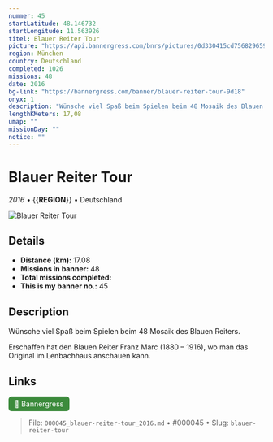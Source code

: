 ```yaml
---
nummer: 45
startLatitude: 48.146732
startLongitude: 11.563926
titel: Blauer Reiter Tour
picture: "https://api.bannergress.com/bnrs/pictures/0d330415cd7568296591257b578f2bff"
region: München
country: Deutschland
completed: 1026
missions: 48
date: 2016
bg-link: "https://bannergress.com/banner/blauer-reiter-tour-9d18"
onyx: 1
description: "Wünsche viel Spaß beim Spielen beim 48 Mosaik des Blauen Reiters. \n\nErschaffen hat den Blauen Reiter Franz Marc (1880 – 1916), wo man das Original im Lenbachhaus anschauen kann."
lengthKMeters: 17,08
umap: ""
missionDay: ""
notice: ""
---
```

# Blauer Reiter Tour

*2016* • {{__REGION__}} • Deutschland

![Blauer Reiter Tour](https://api.bannergress.com/bnrs/pictures/0d330415cd7568296591257b578f2bff)



## Details
- **Distance (km):** 17.08
- **Missions in banner:** 48
- **Total missions completed:** 
- **This is my banner no.:** 45



## Description
Wünsche viel Spaß beim Spielen beim 48 Mosaik des Blauen Reiters. 

Erschaffen hat den Blauen Reiter Franz Marc (1880 – 1916), wo man das Original im Lenbachhaus anschauen kann.



## Links
<a href="https://bannergress.com/banner/blauer-reiter-tour-9d18" target="_blank" style="display:inline-block;margin-right:8px;padding:6px 12px;background:#3c8b3c;color:#fff;text-decoration:none;border-radius:6px;">🔗 Bannergress</a>



> File: `000045_blauer-reiter-tour_2016.md` • #000045 • Slug: `blauer-reiter-tour`
